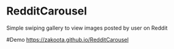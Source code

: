 # RedditCarousel

Simple swiping gallery to view images posted by user on Reddit

#Demo
https://zakoota.github.io/RedditCarousel
